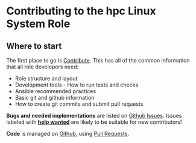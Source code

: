 # Contributing to the hpc Linux System Role

## Where to start

The first place to go is [Contribute](https://linux-system-roles.github.io/contribute.html).
This has all of the common information that all role developers need:

* Role structure and layout
* Development tools - How to run tests and checks
* Ansible recommended practices
* Basic git and github information
* How to create git commits and submit pull requests

**Bugs and needed implementations** are listed on
[Github Issues](https://github.com/linux-system-roles/hpc/issues).
Issues labeled with
[**help wanted**](https://github.com/linux-system-roles/hpc/issues?q=is%3Aissue+is%3Aopen+label%3A%22help+wanted%22)
are likely to be suitable for new contributors!

**Code** is managed on [Github](https://github.com/linux-system-roles/hpc), using
[Pull Requests](https://help.github.com/en/github/collaborating-with-issues-and-pull-requests/about-pull-requests).
